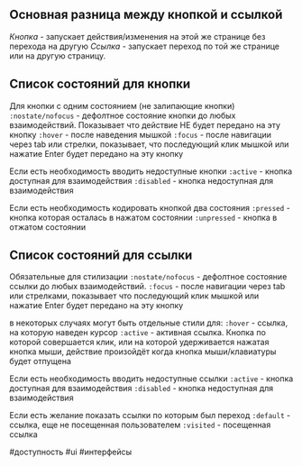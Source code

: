 ## Основная разница между кнопкой и ссылкой
*Кнопка* - запускает действия/изменения на этой же странице без перехода на другую
*Ссылка* - запускает переход по той же странице или на другую страницу.


## Список состояний для кнопки

Для кнопки с одним состоянием (не залипающие кнопки)
`:nostate/nofocus` - дефолтное состояние кнопки до любых взаимодействий. Показывает что действие НЕ будет передано на эту кнопку
`:hover` - после наведения мышкой 
`:focus` - после навигации через tab или стрелки, показывает, что последующий клик мышкой или нажатие Enter будет передано на эту кнопку

Если есть необходимость вводить недоступные кнопки
`:active` - кнопка доступная для взаимодействия
`:disabled` - кнопка недоступная для взаимодействия

Если есть необходимость кодировать кнопкой два состояния
`:pressed` - кнопка которая осталась в нажатом состоянии
`:unpressed` - кнопка в отжатом состоянии
  

## Список состояний для ссылки

Обязательные для стилизации
`:nostate/nofocus` - дефолтное состояние ссылки до любых взаимодействий.
`:focus` - после навигации через tab или стрелками, показывает что последующий клик мышкой или нажатие Enter будет передано на эту кнопку

в некоторых случаях могут быть отдельные стили для:
`:hover` - ссылка, на которую наведен курсор
`:active` - активная ссылка. Кнопка по которой совершается клик, или на которой удерживается нажатая кнопка мыши, действие произойдёт когда кнопка мыши/клавиатуры будет отпущена

Если есть необходимость вводить недоступные ссылки
`:active` - кнопка доступная для взаимодействия
`:disabled` - кнопка недоступная для взаимодействия

Если есть желание показать ссылки по которым был переход
`:default` - ссылка, еще не посещенная пользователем
`:visited` - посещенная ссылка


#доступность #ui #интерфейсы
